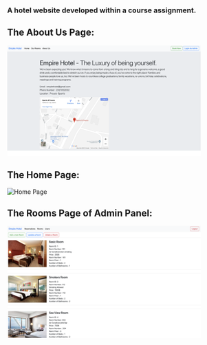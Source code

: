 <p align="center">
  <h3>A hotel website developed within a course assignment.</h3>
  <h2>The About Us Page: </h2>
  <img src="images/siteshot3.png" width="450" title="About Us Page">
  <h2>The Home Page: </h2>
  <img src="images/siteshot2.png" width="450" title="Home Page">
  <h2>The Rooms Page of Admin Panel: </h2>
  <img style="margin-left: auto; margin-right: auto;" src="images/siteshot1.png" width="450" title="Rooms Page Admin Panel">
</p>
